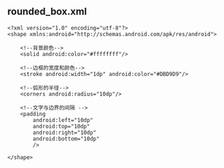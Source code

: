 ## rounded_box.xml
    <?xml version="1.0" encoding="utf-8"?>
    <shape xmlns:android="http://schemas.android.com/apk/res/android">

        <!--背景颜色-->
        <solid android:color="#ffffffff"/>

        <!--边框的宽度和颜色-->
        <stroke android:width="1dp" android:color="#DBD9D9"/>

        <!--弧形的半径-->
        <corners android:radius="10dp"/>

        <!--文字与边界的间隔 -->
        <padding
            android:left="10dp"
            android:top="10dp"
            android:right="10dp"
            android:bottom="10dp"
            />

    </shape>
